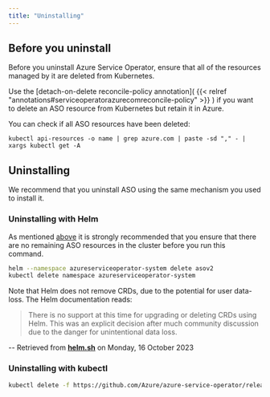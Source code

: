 ```yaml
---
title: "Uninstalling"
---
```


## Before you uninstall

Before you uninstall Azure Service Operator, ensure that all of the resources managed by it are deleted from Kubernetes.

Use the [detach-on-delete reconcile-policy annotation]( {{< relref "annotations#serviceoperatorazurecomreconcile-policy" >}} )
if you want to delete an ASO resource from Kubernetes but retain it in Azure.

You can check if all ASO resources have been deleted: 

```
kubectl api-resources -o name | grep azure.com | paste -sd "," - | xargs kubectl get -A
``````

## Uninstalling

We recommend that you uninstall ASO using the same mechanism you used to install it.

### Uninstalling with Helm


As mentioned [above](#before-you-uninstall) it is strongly recommended that you
ensure that there are no remaining ASO resources in the cluster before you run this command.

```bash
helm --namespace azureserviceoperator-system delete asov2
kubectl delete namespace azureserviceoperator-system
```

Note that Helm does not remove CRDs, due to the potential for user data-loss. The Helm documentation reads:

> There is no support at this time for upgrading or deleting CRDs using Helm. This was an explicit decision after much community discussion due to the danger for unintentional data loss.

-- Retrieved from [**helm.sh**](https://helm.sh/docs/chart_best_practices/custom_resource_definitions/) on Monday, 16 October 2023

### Uninstalling with kubectl

```bash
kubectl delete -f https://github.com/Azure/azure-service-operator/releases/download/v2.0.0/azureserviceoperator_v2.0.0.yaml
```
